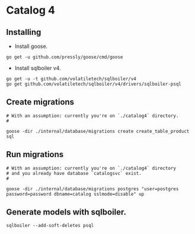 # Catalog 4

## Installing

- Install goose.

```
go get -u github.com/pressly/goose/cmd/goose
```

- Install sqlboiler v4.

```
go get -u -t github.com/volatiletech/sqlboiler/v4
go get github.com/volatiletech/sqlboiler/v4/drivers/sqlboiler-psql
```

## Create migrations

```
# With an assumption: currently you're on `./catalog4` directory.
#

goose -dir ./internal/database/migrations create create_table_product sql
```

## Run migrations

```
# With an assumption: currently you're on `./catalog4` directory
# and you already have database `catalogsvc` exist.
#

goose -dir ./internal/database/migrations postgres "user=postgres password=password dbname=catalog sslmode=disable" up
```

## Generate models with sqlboiler.

```
sqlboiler --add-soft-deletes psql
```
